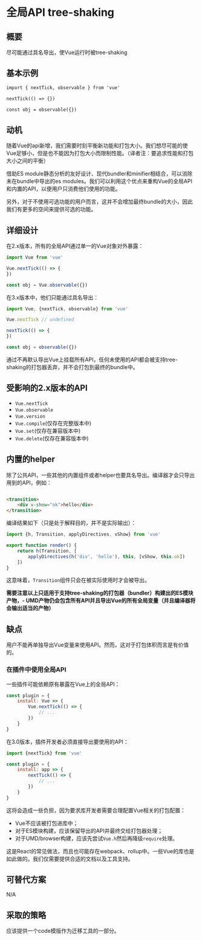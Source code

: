 # 全局API tree-shaking

## 概要

尽可能通过具名导出，使Vue运行时被tree-shaking

## 基本示例

```html
import { nextTick, observable } from 'vue'

nextTick(() => {})

const obj = observable({})
```

## 动机

随着Vue的api新增，我们需要时刻平衡新功能和打包大小。我们想尽可能的使Vue足够小，但是也不能因为打包大小而限制性能。（译者注：要追求性能和打包大小之间的平衡）

借助ES module静态分析的友好设计、现代bundler和minifier相结合，可以消除未在bundle中导出的es
modules。我们可以利用这个优点来重构Vue的全局API和内置的API，以便用户只消费他们使用的功能。

另外，对于不使用可选功能的用户而言，这并不会增加最终bundle的大小，因此我们有更多的空间来提供可选的功能。

## 详细设计

在2.x版本，所有的全局API通过单一的Vue对象对外暴露：

```js
import Vue from 'vue'

Vue.nextTick(() => {
})

const obj = Vue.observable({})
```

在3.x版本中，他们只能通过具名导出：

```js
import Vue, {nextTick, observable} from 'vue'

Vue.nextTick // undefined

nextTick(() => {
})

const obj = observable({})
```

通过不再默认导出Vue上挂载所有API，任何未使用的API都会被支持tree-shaking的打包器丢弃，并不会打包到最终的bundle中。

## 受影响的2.x版本的API

- `Vue.nextTick`
- `Vue.observable`
- `Vue.version`
- `Vue.compile`(仅存在完整版本中)
- `Vue.set`(仅存在兼容版本中)
- `Vue.delete`(仅存在兼容版本中)

## 内置的helper

除了公共API，一些其他的内置组件或者helper也要具名导出。编译器才会只导出用到的API，例如：

```html

<transition>
    <div v-show="ok">hello</div>
</transition>
```

编译结果如下（只是处于解释目的，并不是实际输出）：

```js
import {h, Transition, applyDirectives, vShow} from 'vue'

export function render() {
    return h(Transition, [
        applyDirectives(h('div', 'hello'), this, [vShow, this.ok])
    ])
}
```

这意味着，`Transition`组件只会在被实际使用时才会被导出。

**需要注意以上只适用于支持tree-shaking的打包器（bundler）构建出的ES模块产物，- UMD产物仍会包含所有API并且导出Vue的所有全局变量（并且编译器将会输出适当的产物）**

## 缺点

用户不能再单独导出Vue变量来使用API。然而，这对于打包体积而言是有价值的。

### 在插件中使用全局API

一些插件可能依赖原有暴露在Vue上的全局API：

```js
const plugin = {
    install: Vue => {
        Vue.nextTick(() => {
            // ...
        })
    }
}
```

在3.0版本，插件开发者必须直接导出要使用的API：

```js
import {nextTick} from 'vue'

const plugin = {
    install: app => {
        nextTick(() => {
            // ...
        })
    }
}
```

这将会造成一些负担，因为要求库开发者需要合理配置Vue相关的打包配置：

- Vue不应该被打包进库中；
- 对于ES模块构建，应该保留导出的API并最终交给打包器处理；
- 对于UMD/browser构建，应该先尝试`Vue.h`然后再降级`require`处理。

这是React的常见做法，而且也可能存在webpack、rollup中。一些Vue的库也是如此做的。我们仅需要提供合适的文档以及工具支持。

## 可替代方案

N/A

## 采取的策略

应该提供一个code模版作为迁移工具的一部分。




